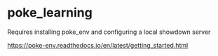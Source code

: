 # poke_learning

Requires installing poke_env and configuring a local showdown server

https://poke-env.readthedocs.io/en/latest/getting_started.html
